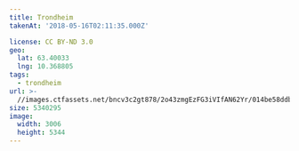 ```yaml
---
title: Trondheim
takenAt: '2018-05-16T02:11:35.000Z'

license: CC BY-ND 3.0
geo:
  lat: 63.40033
  lng: 10.368805
tags:
  - trondheim
url: >-
  //images.ctfassets.net/bncv3c2gt878/2o43zmgEzFG3iVIfAN62Yr/014be58ddbf8c62b9e36720ea8387204/trondheim_27304150587_o
size: 5340295
image:
  width: 3006
  height: 5344
---
```

